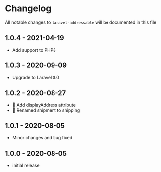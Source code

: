 # Changelog

All notable changes to `laravel-addressable` will be documented in this file

## 1.0.4 - 2021-04-19
- Add support to PHP8

## 1.0.3 - 2020-09-09
- Upgrade to Laravel 8.0

## 1.0.2 - 2020-08-27
- 💅 Add displayAddress attribute
- 🐛 Renamed shipment to shipping

## 1.0.1 - 2020-08-05
- Minor changes and bug fixed

## 1.0.0 - 2020-08-05
- initial release
